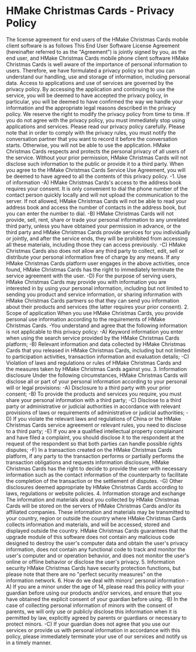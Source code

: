 # HMake Christmas Cards - Privacy Policy
The license agreement for end users of the HMake Christmas Cards mobile client software is as follows
This End User Software License Agreement (hereinafter referred to as the "Agreement") is jointly signed by you, as the end user, and HMake Christmas Cards mobile phone client software
HMake Christmas Cards is well aware of the importance of personal information to users. Therefore, we have formulated a privacy policy so that you can understand our handling, use and storage of information, including personal data. Access to applications and use of services are governed by the privacy policy.
By accessing the application and continuing to use the service, you will be deemed to have accepted the privacy policy, in particular, you will be deemed to have confirmed the way we handle your information and the appropriate legal reasons described in the privacy policy. We reserve the right to modify the privacy policy from time to time. If you do not agree with the privacy policy, you must immediately stop using applications and services. Please read our privacy policy carefully.
Please note that in order to comply with the privacy rules, you must notify the conversation partner that you want to record it before the conversation starts. Otherwise, you will not be able to use the application.
HMake Christmas Cards respects and protects the personal privacy of all users of the service. Without your prior permission, HMake Christmas Cards will not disclose such information to the public or provide it to a third party. When you agree to the HMake Christmas Cards Service Use Agreement, you will be deemed to have agreed to all the contents of this privacy policy.
-1. Use of information
-A) HMake Christmas Cards's access to the address book requires your consent. It is only convenient to dial the phone number of the contact person quickly locally and will not upload the communication to the server. If not allowed, HMake Christmas Cards will not be able to read your address book and access the number of contacts in the address book, but you can enter the number to dial.
-B) HMake Christmas Cards will not provide, sell, rent, share or trade your personal information to any unrelated third party, unless you have obtained your permission in advance, or the third party and HMake Christmas Cards provide services for you individually or jointly, and after the service ends, they will be prohibited from accessing all these materials, including those they can access previously.
-C) HMake Christmas Cards also does not allow any third party to collect, edit, sell or distribute your personal information free of charge by any means. If any HMake Christmas Cards platform user engages in the above activities, once found, HMake Christmas Cards has the right to immediately terminate the service agreement with the user.
-D) For the purpose of serving users, HMake Christmas Cards may provide you with information you are interested in by using your personal information, including but not limited to sending you product and service information, or sharing information with HMake Christmas Cards partners so that they can send you information about their products and services (the latter requires your prior consent).
2. Scope of application
When you use HMake Christmas Cards, you provide personal use information according to the requirements of HMake Christmas Cards.
-You understand and agree that the following information is not applicable to this privacy policy:
-A) Keyword information you enter when using the search service provided by the HMake Christmas Cards platform;
-B) Relevant information and data collected by HMake Christmas Cards that you released in HMake Christmas Cards, including but not limited to participation activities, transaction information and evaluation details;
-C) Violation of laws and regulations or rules of HMake Christmas Cards and the measures taken by HMake Christmas Cards against you.
3. Information disclosure Under the following circumstances, HMake Christmas Cards will disclose all or part of your personal information according to your personal will or legal provisions:
-A) Disclosure to a third party with your prior consent;
-B) To provide the products and services you require, you must share your personal information with a third party;
-C) Disclose to a third party or administrative or judicial authorities in accordance with relevant provisions of laws or requirements of administrative or judicial authorities;
-D) If you violate the relevant laws and regulations of China or the HMake Christmas Cards service agreement or relevant rules, you need to disclose to a third party;
-E) If you are a qualified intellectual property complainant and have filed a complaint, you should disclose it to the respondent at the request of the respondent so that both parties can handle possible rights disputes;
-F) In a transaction created on the HMake Christmas Cards platform, if any party to the transaction performs or partially performs the transaction obligations and requests information disclosure, HMake Christmas Cards has the right to decide to provide the user with necessary information such as the contact information of the counterparty to facilitate the completion of the transaction or the settlement of disputes.
-G) Other disclosures deemed appropriate by HMake Christmas Cards according to laws, regulations or website policies.
4. Information storage and exchange The information and materials about you collected by HMake Christmas Cards will be stored on the servers of HMake Christmas Cards and/or its affiliated companies. These information and materials may be transmitted to your country, region or outside the country where HMake Christmas Cards collects information and materials, and will be accessed, stored and displayed outside the country.
HMake Christmas Cards guarantees that the upgrade module of this software does not contain any malicious code designed to destroy the user's computer data and obtain the user's privacy information, does not contain any functional code to track and monitor the user's computer and or operation behavior, and does not monitor the user's online or offline behavior or disclose the user's privacy.
5. Information security
HMake Christmas Cards have security protection functions, but please note that there are no "perfect security measures" on the information network.
6. How do we deal with minors' personal information
-A) If you are a minor under the age of 14, please read this policy with your guardian before using our products and/or services, and ensure that you have obtained the explicit consent of your guardian before using.
-B) In the case of collecting personal information of minors with the consent of parents, we will only use or publicly disclose this information when it is permitted by law, explicitly agreed by parents or guardians or necessary to protect minors.
-C) If your guardian does not agree that you use our services or provide us with personal information in accordance with this policy, please immediately terminate your use of our services and notify us in a timely manner.
